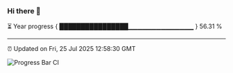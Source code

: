 ### Hi there 👋

⏳ Year progress { ████████████████▁▁▁▁▁▁▁▁▁▁▁▁▁▁ } 56.31 %

---

⏰ Updated on Fri, 25 Jul 2025 12:58:30 GMT

![Progress Bar CI](https://github.com/DhruviPatel157/GitHub-Actions-Demo/workflows/Progress%20Bar%20CI/badge.svg)

